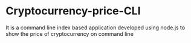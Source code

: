 # Cryptocurrency-price-CLI
It is a command line index based application developed using node.js to show the price of cryptocurrency on command line
